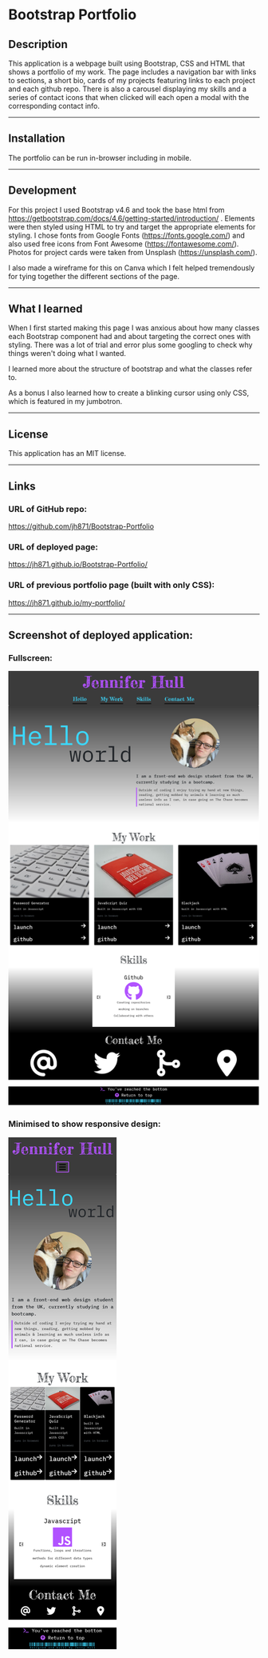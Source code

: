 # Bootstrap Portfolio

## Description

This application is a webpage built using Bootstrap, CSS and HTML that shows a portfolio of my work. The page includes a navigation bar with links to sections, a short bio, cards of my projects featuring links to each project and each github repo. There is also a carousel displaying my skills and a series of contact icons that when clicked will each open a modal with the corresponding contact info.



-------
## Installation
The portfolio can be run in-browser including in mobile. 


-------
## Development 

For this project I used Bootstrap v4.6 and took the base html from https://getbootstrap.com/docs/4.6/getting-started/introduction/ . Elements were then styled using HTML to try and target the appropriate elements for styling. I chose fonts from Google Fonts (https://fonts.google.com/) and also used free icons from Font Awesome (https://fontawesome.com/). Photos for project cards were taken from Unsplash (https://unsplash.com/).

I also made a wireframe for this on Canva which I felt helped tremendously for tying together the different sections of the page.


-------
## What I learned

When I first started making this page I was anxious about how many classes each Bootstrap component had and about targeting the correct ones with styling. There was a lot of trial and error plus some googling to check why things weren't doing what I wanted.

I learned more about the structure of bootstrap and what the classes refer to. 


As a bonus I also learned how to create a blinking cursor using only CSS, which is featured in my jumbotron.


-------
## License

This application has an MIT license.


-------
## Links

### URL of GitHub repo:
https://github.com/jh871/Bootstrap-Portfolio

### URL of deployed page:
https://jh871.github.io/Bootstrap-Portfolio/

### URL of previous portfolio page (built with only CSS):
https://jh871.github.io/my-portfolio/


-------
## Screenshot of deployed application:
### Fullscreen:
![screenshot of portfolio webpage](assets/images/Screenshot-JHull-bootstrap_Fullscreen.png)


### Minimised to show responsive design:
![screenshot of minimised view of portfolio webpage](assets/images/Screenshot-JHull-bootstrap_minimised.png)